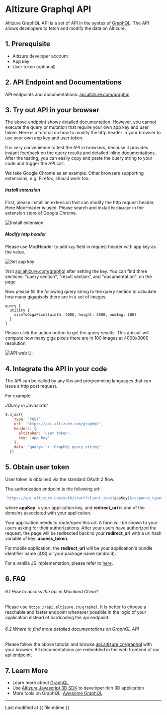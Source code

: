 # Altizure Graphql API

Altizure GraphQL API is a set of API in the syntax of [GraphQL](http://graphql.org/learn/). The API allows developers to fetch and modify the data on Altizure.

## 1. Prerequisite

* Altizure developer account
* App key
* User token (optional)

## 2. API Endpoint and Documentations

API endpoints and documentations: [api.altizure.com/graphql](https://api.altizure.com/graphql).

## 3. Try out API in your browser

The above endpoint shows detailed documentation. However, you cannot execute the query or mutation that require your own app key and user token. Here is a tutorial on how to modify the http header in your browser to use your own app key and user token.

It is very convenience to test the API in browsers, because it provides instant feedback on the query results and detailed inline documentations. After the testing, you can easily copy and paste the query string to your code and trigger the API call.

We take Google Chrome as an example. Other browsers supporting extensions, e.g. Firefox, should work too.

##### Install extension

First, please install an extension that can modify the http request header. Here ModHeader is used. Please search and install `ModHeader` in the extension store of Google Chrome.

![Install extension](img/install_extension.png)

##### Modify http header

Please use ModHeader to add `key` field in request header with app key as the value.

![Set app key](img/set_key.png)

Visit [api.altizure.com/graphql](https://api.altizure.com/graphql) after setting the key. You can find three sections: "query section", "result section", and "documentation", on the page.

Now please fill the following query string to the query section to calculate how many gigapixels there are in a set of images.

```
query {
  utility {
    sizeToGigaPixel(width: 4000, height: 3000, numImg: 100)
  }
}
```

Please click the action button to get the query results. This api call will compute how many giga pixels there are in 100 images at 4000x3000 resolution.

![API web UI](img/api_ui.png)


## 4. Integrate the API in your code

The API can be called by any libs and programming languages that can issue a http post request.

For example:

*JQurey in Javascript*

```js
$.ajax({
    type: 'POST',
    url: 'https://api.altizure.com/graphql',
    headers: {
      altitoken: 'user token',
      key: 'app key'
    },
    data: 'query=' + 'GraphQL query string'
  })
```

## 5. Obtain user token
User token is obtained via the standard OAuth 2 flow.

The authorization endpoint is the following url:
```js
`https://api.altizure.com/auth/start?client_id=${appKey}&response_type=token&redirect_uri=${redirect_uri}`
 ```
where **appKey** is your application key, and **redirect_uri** is one of the domains associated with your application.

Your application needs to route/open this url. A form will be shown to your users asking for their authorizations.
After your users have authorized the request, the page will be redirected back to your **redirect_uri** with a url hash variable of key: **access_token**.

For mobile application, the **redirect_uri** will be your application's bundle identifier name (iOS) or your package name (android).

For a vanilla JS implementation, please refer to [here](https://github.com/altizure/api-demo-minimal/blob/master/index.html).

## 6. FAQ

###### 6.1 How to access the api in Mainland China?

Please use `https://api.altizure.cn/graphql`. It is better to choose a reachable and faster endpoint whenever possible in the logic of your application instead of hardcoding the api endpoint.

###### 6.2 Where to find more detailed documentations on GraphQL API

Please follow the above tutorial and browse [api.altizure.cn/graphql](https://api.altizure.cn/graphql) with your browser. All documentations are embedded in the web frontend of our api endpoint.

## 7. Learn More

* Learn more about [GraphQL](http://graphql.org/learn/)
* Use [Altizure Javascript 3D SDK](jssdk.md) to developer rich 3D application
* More tools on GraphQL: [Awesome GraphQL](https://github.com/chentsulin/awesome-graphql)

---

Last modified at {{ file.mtime }}
